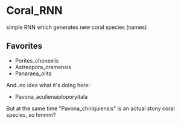 # Coral_RNN
simple RNN which generates new coral species (names)



## Favorites
- Porites_chonexlis
- Astreopora_cramensis
- Panaraea_olita

And..no idea what it's doing here:
- Pavona_aculienaiploporyitala

But at the same time "Pavona_chiriquiensis" is an actual stony coral species, so hmmm? 

